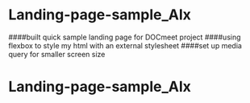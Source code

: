 # Landing-page-sample_Alx


####built quick sample landing page for DOCmeet project
####using flexbox to style my html with an external stylesheet 
####set up media query for smaller screen size 

# Landing-page-sample_Alx
